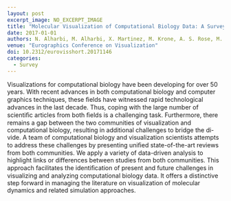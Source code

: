 ```yaml
---
layout: post
excerpt_image: NO_EXCERPT_IMAGE
title: "Molecular Visualization of Computational Biology Data: A Survey of Surveys"
date: 2017-01-01
authors: N. Alharbi, M. Alharbi, X. Martinez, M. Krone, A. S. Rose, M. Baaden, R. Laramee & M. Chavent
venue: "Eurographics Conference on Visualization"
doi: 10.2312/eurovisshort.20171146
categories:
  - Survey
---
```

Visualizations for computational biology have been developing for over 50 years. With recent advances in both computational biology and computer graphics techniques, these ﬁelds have witnessed rapid technological advances in the last decade. Thus, coping with the large number of scientiﬁc articles from both ﬁelds is a challenging task. Furthermore, there remains a gap between the two communities of visualization and computational biology, resulting in additional challenges to bridge the di-vide. A team of computational biology and visualization scientists attempts to address these challenges by presenting uniﬁed state-of-the-art reviews from both communities. We apply a variety of data-driven analysis to highlight links or differences between studies from both communities. This approach facilitates the identiﬁcation of present and future challenges in visualizing and analyzing computational biology data. It offers a distinctive step forward in managing the literature on visualization of molecular dynamics and related simulation approaches.
